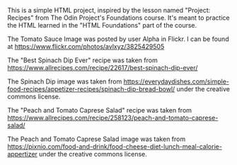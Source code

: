 This is a simple HTML project, inspired by the lesson named "Project: Recipes" from The Odin Project's Foundations course. 
It's meant to practice the HTML learned in the "HTML Foundations" part of the course.

The Tomato Sauce Image was posted by user Alpha in Flickr. I can be found at https://www.flickr.com/photos/avlxyz/3825429505

The "Best Spinach Dip Ever" recipe was taken from https://www.allrecipes.com/recipe/22617/best-spinach-dip-ever/

The Spinach Dip image was taken from https://everydaydishes.com/simple-food-recipes/appetizer-recipes/spinach-dip-bread-bowl/ under the creative commons license.

The "Peach and Tomato Caprese Salad" recipe was taken from https://www.allrecipes.com/recipe/258123/peach-and-tomato-caprese-salad/

The Peach and Tomato Caprese Salad image was taken from https://pixnio.com/food-and-drink/food-cheese-diet-lunch-meal-calorie-appertizer under the creative commons license.
